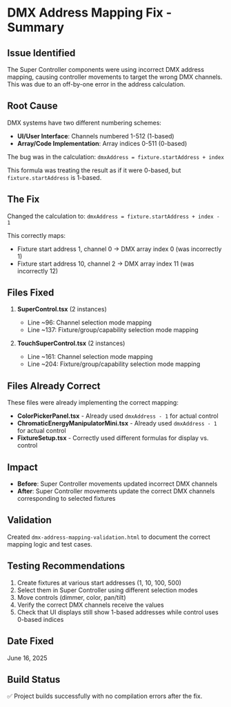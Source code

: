 # DMX Address Mapping Fix - Summary

## Issue Identified
The Super Controller components were using incorrect DMX address mapping, causing controller movements to target the wrong DMX channels. This was due to an off-by-one error in the address calculation.

## Root Cause
DMX systems have two different numbering schemes:
- **UI/User Interface**: Channels numbered 1-512 (1-based)
- **Array/Code Implementation**: Array indices 0-511 (0-based)

The bug was in the calculation: `dmxAddress = fixture.startAddress + index`

This formula was treating the result as if it were 0-based, but `fixture.startAddress` is 1-based.

## The Fix
Changed the calculation to: `dmxAddress = fixture.startAddress + index - 1`

This correctly maps:
- Fixture start address 1, channel 0 → DMX array index 0 (was incorrectly 1)
- Fixture start address 10, channel 2 → DMX array index 11 (was incorrectly 12)

## Files Fixed
1. **SuperControl.tsx** (2 instances)
   - Line ~96: Channel selection mode mapping
   - Line ~137: Fixture/group/capability selection mode mapping

2. **TouchSuperControl.tsx** (2 instances)  
   - Line ~161: Channel selection mode mapping
   - Line ~204: Fixture/group/capability selection mode mapping

## Files Already Correct
These files were already implementing the correct mapping:
- **ColorPickerPanel.tsx** - Already used `dmxAddress - 1` for actual control
- **ChromaticEnergyManipulatorMini.tsx** - Already used `dmxAddress - 1` for actual control
- **FixtureSetup.tsx** - Correctly used different formulas for display vs. control

## Impact
- **Before**: Super Controller movements updated incorrect DMX channels
- **After**: Super Controller movements update the correct DMX channels corresponding to selected fixtures

## Validation
Created `dmx-address-mapping-validation.html` to document the correct mapping logic and test cases.

## Testing Recommendations
1. Create fixtures at various start addresses (1, 10, 100, 500)
2. Select them in Super Controller using different selection modes
3. Move controls (dimmer, color, pan/tilt)
4. Verify the correct DMX channels receive the values
5. Check that UI displays still show 1-based addresses while control uses 0-based indices

## Date Fixed
June 16, 2025

## Build Status
✅ Project builds successfully with no compilation errors after the fix.
